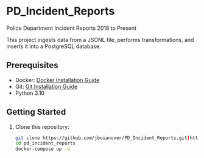 # PD_Incident_Reports
Police Department Incident Reports 2018 to Present

This project ingests data from a JSONL file, performs transformations, and inserts it into a PostgreSQL database.

## Prerequisites

- Docker: [Docker Installation Guide](https://www.docker.com/get-started)
- Git: [Git Installation Guide](https://git-scm.com/book/en/v2/Getting-Started-Installing-Git)
- Python 3.10

## Getting Started

1. Clone this repository:

   ```bash
   git clone https://github.com/jboianover/PD_Incident_Reports.git)https://github.com/jboianover/PD_Incident_Reports.git
   cd pd_incident_reports
   docker-compose up -d
